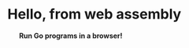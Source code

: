 # Hello, from web assembly

&nbsp;&nbsp;&nbsp;&nbsp;&nbsp;&nbsp;<b id="home/src/github.com/dougwatson/tour">Run Go programs in a browser!<b>


